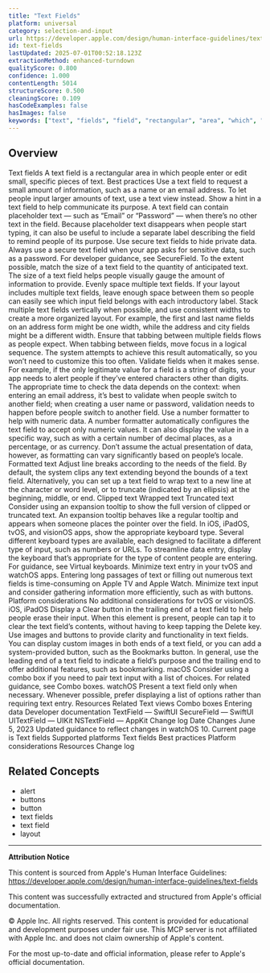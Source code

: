 ```yaml
---
title: "Text Fields"
platform: universal
category: selection-and-input
url: https://developer.apple.com/design/human-interface-guidelines/text-fields
id: text-fields
lastUpdated: 2025-07-01T00:52:18.123Z
extractionMethod: enhanced-turndown
qualityScore: 0.800
confidence: 1.000
contentLength: 5014
structureScore: 0.500
cleaningScore: 0.109
hasCodeExamples: false
hasImages: false
keywords: ["text", "fields", "field", "rectangular", "area", "which", "people", "enter", "edit", "small"]
---
```

## Overview

Text fields A text field is a rectangular area in which people enter or edit small, specific pieces of text. Best practices Use a text field to request a small amount of information, such as a name or an email address. To let people input larger amounts of text, use a text view instead. Show a hint in a text field to help communicate its purpose. A text field can contain placeholder text — such as “Email” or “Password” — when there’s no other text in the field. Because placeholder text disappears when people start typing, it can also be useful to include a separate label describing the field to remind people of its purpose. Use secure text fields to hide private data. Always use a secure text field when your app asks for sensitive data, such as a password. For developer guidance, see SecureField. To the extent possible, match the size of a text field to the quantity of anticipated text. The size of a text field helps people visually gauge the amount of information to provide. Evenly space multiple text fields. If your layout includes multiple text fields, leave enough space between them so people can easily see which input field belongs with each introductory label. Stack multiple text fields vertically when possible, and use consistent widths to create a more organized layout. For example, the first and last name fields on an address form might be one width, while the address and city fields might be a different width. Ensure that tabbing between multiple fields flows as people expect. When tabbing between fields, move focus in a logical sequence. The system attempts to achieve this result automatically, so you won’t need to customize this too often. Validate fields when it makes sense. For example, if the only legitimate value for a field is a string of digits, your app needs to alert people if they’ve entered characters other than digits. The appropriate time to check the data depends on the context: when entering an email address, it’s best to validate when people switch to another field; when creating a user name or password, validation needs to happen before people switch to another field. Use a number formatter to help with numeric data. A number formatter automatically configures the text field to accept only numeric values. It can also display the value in a specific way, such as with a certain number of decimal places, as a percentage, or as currency. Don’t assume the actual presentation of data, however, as formatting can vary significantly based on people’s locale. Formatted text Adjust line breaks according to the needs of the field. By default, the system clips any text extending beyond the bounds of a text field. Alternatively, you can set up a text field to wrap text to a new line at the character or word level, or to truncate (indicated by an ellipsis) at the beginning, middle, or end. Clipped text Wrapped text Truncated text Consider using an expansion tooltip to show the full version of clipped or truncated text. An expansion tooltip behaves like a regular tooltip and appears when someone places the pointer over the field. In iOS, iPadOS, tvOS, and visionOS apps, show the appropriate keyboard type. Several different keyboard types are available, each designed to facilitate a different type of input, such as numbers or URLs. To streamline data entry, display the keyboard that’s appropriate for the type of content people are entering. For guidance, see Virtual keyboards. Minimize text entry in your tvOS and watchOS apps. Entering long passages of text or filling out numerous text fields is time-consuming on Apple TV and Apple Watch. Minimize text input and consider gathering information more efficiently, such as with buttons. Platform considerations No additional considerations for tvOS or visionOS. iOS, iPadOS Display a Clear button in the trailing end of a text field to help people erase their input. When this element is present, people can tap it to clear the text field’s contents, without having to keep tapping the Delete key. Use images and buttons to provide clarity and functionality in text fields. You can display custom images in both ends of a text field, or you can add a system-provided button, such as the Bookmarks button. In general, use the leading end of a text field to indicate a field’s purpose and the trailing end to offer additional features, such as bookmarking. macOS Consider using a combo box if you need to pair text input with a list of choices. For related guidance, see Combo boxes. watchOS Present a text field only when necessary. Whenever possible, prefer displaying a list of options rather than requiring text entry. Resources Related Text views Combo boxes Entering data Developer documentation TextField — SwiftUI SecureField — SwiftUI UITextField — UIKit NSTextField — AppKit Change log Date Changes June 5, 2023 Updated guidance to reflect changes in watchOS 10. Current page is Text fields Supported platforms Text fields Best practices Platform considerations Resources Change log

## Related Concepts

- alert
- buttons
- button
- text fields
- text field
- layout

---

**Attribution Notice**

This content is sourced from Apple's Human Interface Guidelines: https://developer.apple.com/design/human-interface-guidelines/text-fields

This content was successfully extracted and structured from Apple's official documentation.

© Apple Inc. All rights reserved. This content is provided for educational and development purposes under fair use. This MCP server is not affiliated with Apple Inc. and does not claim ownership of Apple's content.

For the most up-to-date and official information, please refer to Apple's official documentation.

